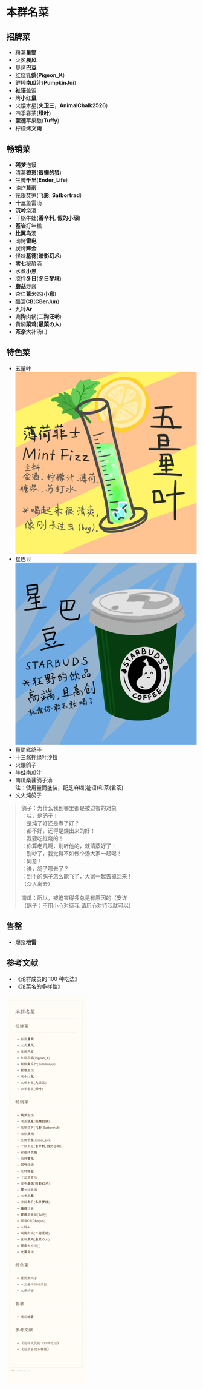 # 本群名菜

## 招牌菜

- 粉蒸**量筒**
- 火炙**晨风**
- 臭烤**巴豆**
- 红烧乳**鸽**(**Pigeon_K**)
- 鲜榨**南瓜汁**(**PumpkinJui**)
- **祉语**盖饭
- 烤**小**红**鼠**
- 火煨木星(**火卫三**，**AnimalChalk2526**)
- 四季春茶(**绿叶**)
- **蒙德**苹果酿(**Tuffy**)
- 柠檬烤**文雨**

## 畅销菜

- **残梦**泡馍
- 清蒸**狼崽**(**很懒的狼**)
- 生腌**千里**(**Ender_Life**)
- 油炸**莫雨**
- 筏限焚笋(**飞影**, **Satbortrad**)
- **十三**鱼雷汤
- **沉吟**烧酒
- 干锅牛蛙(**香辛料**, **假的小琛**)
- **基岩**打年糕
- **比翼鸟**汤
- 肉烤**雷电**
- 炭烤**辉金**
- 怪味**基德**(**暗影幻术**)
- **零七**秘酿酒
- 水煮**小黑**
- 凉拌**冬日**(**冬日梦境**)
- **蘑菇**炒酱
- 杏仁**薏**米粥(**小意**)
- 醋溜**CB**(**CBerJun**)
- 九转**Ar**
- 涮**狗**肉锅(**二狗汪喲**)
- 黄焖**菜鸡**(**最菜の人**)
- **茶奈**大补汤(**.**)

## 特色菜

- 五量叶  
  ![五量叶 by @文雨](../assets/menu/wuliangye.jpg)
- 星巴豆
  ![星巴豆 by @文雨](../assets/menu/xingbadou.png)
- 量筒煮鸽子
- 十三酱拌绿叶沙拉
- 火煨鸽子
- 牛蛙南瓜汁
- 南瓜桑葚鸽子汤  
  注：使用量筒盛装，配芝麻糊(祉语)和茶(君茶)
- 文火炖鸽子

> 鸽子：为什么我到哪里都是被迫害的对象  
  ：哇，是鸽子！  
  ：是炖了好还是煮了好？  
  ：都不好，还得是煨出来的好！  
  ：我要吃红烧的！  
  ：你算老几啊，别听他的，就清蒸好了！  
  ：别吵了，我觉得不如做个汤大家一起喝！  
  ：同意！  
  ：诶，鸽子哪去了？  
  ：到手的鸽子怎么能飞了，大家一起去抓回来！  
  （众人离去）  
  ……  
  南瓜：所以，被迫害得多总是有原因的（安详  
  （鸽子：不用小心对待我 请用心对待我就可以）

## 售罄

- 爆浆**地雷**

## 参考文献

- 《论群成员的 100 种吃法》
- 《论菜名的多样性》

![230824 最新正式发布版本](../assets/menu/menu.png)
